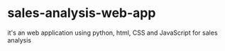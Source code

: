 # sales-analysis-web-app
it's an web application using python, html, CSS and JavaScript for sales analysis 
